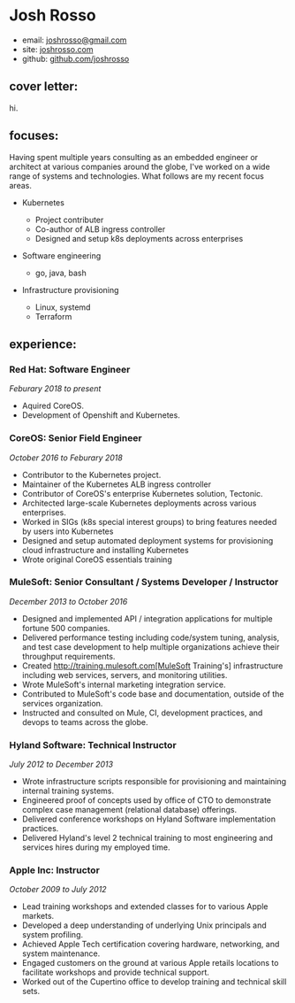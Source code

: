 # Josh Rosso

* email: joshrosso@gmail.com
* site: [joshrosso.com](https://joshrosso.com)
* github: [github.com/joshrosso](https://github.com/joshrosso)

## cover letter:

hi.

## focuses:

Having spent multiple years consulting as an embedded engineer or architect at various companies around 
the globe, I've worked on a wide range of systems and technologies. What follows are my recent focus areas.

* Kubernetes
  * Project contributer
  * Co-author of ALB ingress controller
  * Designed and setup k8s deployments across enterprises

* Software engineering
  * go, java, bash

* Infrastructure provisioning
  * Linux, systemd
  * Terraform

## experience:

### Red Hat: Software Engineer

*Feburary 2018 to present*

* Aquired CoreOS.
* Development of Openshift and Kubernetes.

### CoreOS: Senior Field Engineer

*October 2016 to Feburary 2018*

* Contributor to the Kubernetes project.
* Maintainer of the Kubernetes ALB ingress controller
* Contributor of CoreOS's enterprise Kubernetes solution, Tectonic.
* Architected large-scale Kubernetes deployments across various enterprises.
* Worked in SIGs (k8s special interest groups) to bring features needed by users into Kubernetes
* Designed and setup automated deployment systems for provisioning cloud infrastructure and installing Kubernetes
* Wrote original CoreOS essentials training

### MuleSoft: Senior Consultant / Systems Developer / Instructor

*December 2013 to October 2016*

* Designed and implemented API / integration applications for multiple fortune 500 companies.
* Delivered performance testing including code/system tuning, analysis, and test case development to help multiple organizations achieve their throughput requirements.
* Created http://training.mulesoft.com[MuleSoft Training's] infrastructure including web services, servers, and monitoring utilities.
* Wrote MuleSoft's internal marketing integration service.
* Contributed to MuleSoft's code base and documentation, outside of the services organization. 
* Instructed and consulted on Mule, CI, development practices, and devops to teams across the globe.

### Hyland Software: Technical Instructor

*July 2012 to December 2013*

* Wrote infrastructure scripts responsible for provisioning and maintaining internal training systems.
* Engineered proof of concepts used by office of CTO to demonstrate complex case management (relational database) offerings.
* Delivered conference workshops on Hyland Software implementation practices. 
* Delivered Hyland's level 2 technical training to most engineering and services hires during my employed time.

### Apple Inc: Instructor

*October 2009 to July 2012*

* Lead training workshops and extended classes for to various Apple markets.
* Developed a deep understanding of underlying Unix principals and system profiling.
* Achieved Apple Tech certification covering hardware, networking, and system maintenance.
* Engaged customers on the ground at various Apple retails locations to facilitate workshops and provide technical support.
* Worked out of the Cupertino office to develop training and technical skill sets.
